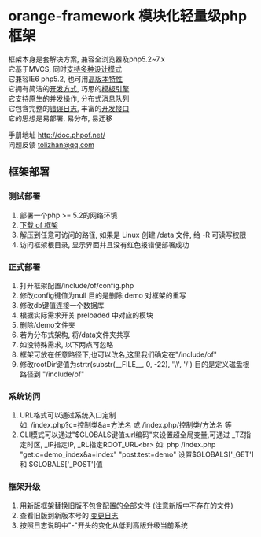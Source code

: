 # orange-framework 模块化轻量级php框架

框架本身是套解决方案, 兼容全浏览器及php5.2~7.x<br>
它基于MVCS, 同时[支持多种设计模式](http://doc.phpof.net/?oFrame/FAQ/architect.html,oFrame/navigation.html)<br>
它兼容IE6 php5.2, 也可用[高版本特性](http://doc.phpof.net/?oFrame/FAQ/namespace.html,oFrame/navigation.html)<br>
它拥有简洁的[开发方式](http://doc.phpof.net/?oFrame/helpManual/controller.html,oFrame/navigation.html,work), 巧思的[模板引擎](http://doc.phpof.net/?oFrame/helpManual/htmlTpl.html,oFrame/navigation.html)<br>
它支持原生的[并发操作](http://doc.phpof.net/?oFrame/components/timer.html,oFrame/navigation.html), 分布式[消息队列](http://doc.phpof.net/?oFrame/components/mq.html,oFrame/navigation.html)<br>
它包含完整的[错误日志](http://doc.phpof.net/?oFrame/helpManual/error.html,oFrame/navigation.html), 丰富的[开发接口](http://doc.phpof.net/?oFrame/FAQ/baseExtends.html,oFrame/navigation.html)<br>
它的思想是易部署, 易分布, 易迁移

手册地址 http://doc.phpof.net/<br>
问题反馈 tolizhan@qq.com

## 框架部署
### 测试部署
1. 部署一个php >= 5.2的网络环境
2. [下载 of 框架](https://github.com/tolizhan/oFrame/archive/master.zip)
3. 解压到任意可访问的路径, 如果是 Linux 创建 /data 文件, 给 -R 可读写权限
4. 访问框架根目录, 显示界面并且没有红色报错便部署成功

### 正式部署
1. 打开框架配置/include/of/config.php
2. 修改config键值为null 目的是删除 demo 对框架的重写
3. 修改db键值连接一个数据库
4. 根据实际需求开关 preloaded 中对应的模块
5. 删除/demo文件夹
6. 若为分布式架构, 将/data文件夹共享
7. 如没特殊需求, 以下两点可忽略
8. 框架可放在任意路径下,也可以改名,这里我们确定在"/include/of"
9. 修改rootDir键值为strtr(substr(\_\_FILE\_\_, 0, -22), '\\\\', '/') 目的是定义磁盘根路径到 "/include/of"

### 系统访问
1. URL格式可以通过系统入口定制<br>
    如: /index.php?c=控制类&a=方法名 或 /index.php/控制类/方法名 等
2. CLI模式可以通过"$GLOBALS键值:url编码"来设置超全局变量,可通过 _TZ指定时区, _IP指定IP, _RL指定ROOT_URL<br>
    如: php /index.php "get:c=demo_index&a=index" "post:test=demo" 设置$GLOBALS['_GET'] 和 $GLOBALS['_POST']值

### 框架升级
1. 用新版框架替换旧版不包含配置的全部文件 (注意新版中不存在的文件)
2. 查看旧版到新版本号的 [变更日志](https://github.com/tolizhan/oFrame/blob/master/changelog.txt)
3. 按照日志说明中"-"开头的变化从低到高版升级当前系统